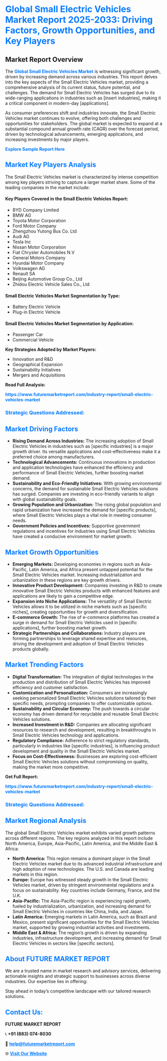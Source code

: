 <h1 style="color: #007BFF;">Global Small Electric Vehicles Market Report 2025-2033: Driving Factors, Growth Opportunities, and Key Players</h1>

<section id="overview">
<h2>Market Report Overview</h2>
<p>The <a href="https://www.futuremarketreport.com/industry-report/small-electric-vehicles-market" style="color: #007BFF; text-decoration: none;"><strong>Global Small Electric Vehicles Market</strong></a> is witnessing significant growth, driven by increasing demand across various industries. This report delves into the key aspects of the Small Electric Vehicles market, providing a comprehensive analysis of its current status, future potential, and challenges. The demand for Small Electric Vehicles has surged due to its wide-ranging applications in industries such as [insert industries], making it a critical component in modern-day [applications].</p>
<p>As consumer preferences shift and industries innovate, the Small Electric Vehicles market continues to evolve, offering both challenges and opportunities for stakeholders. The global market is expected to expand at a substantial compound annual growth rate (CAGR) over the forecast period, driven by technological advancements, emerging applications, and increasing investments by major players.</p>
</section>

<section id="overview">
<p><a href="https://www.futuremarketreport.com/request-sample/reportId=90764" style="color: #007BFF; text-decoration: none;"><strong>Explore Sample Report Here</strong></a></p>
</section>

<section id="key-players">
<h2 style="color: #007BFF;">Market Key Players Analysis</h2>
<p>The Small Electric Vehicles market is characterized by intense competition among key players striving to capture a larger market share. Some of the leading companies in the market include:</p>
<h4>Key Players Covered in the Small Electric Vehicles Report:</h4>
<ul><li>BYD Company Limited</li><li>BMW AG</li><li>Toyota Motor Corporation</li><li>Ford Motor Company</li><li>Zhengzhou Yutong Bus Co. Ltd</li><li>Audi AG</li><li>Tesla Inc</li><li>Nissan Motor Corporation</li><li>Fiat Chrysler Automobiles N.V</li><li>General Motors Company</li><li>Hyundai Motor Company</li><li>Volkswagen AG</li><li>Renault SA</li><li>Beijing Automotive Group Co., Ltd</li><li>Zhidou Electric Vehicle Sales Co., Ltd</li></ul>
<h4>Small Electric Vehicles Market Segmentation by Type:</h4>
<ul><li>Battery Electric Vehicle</li><li>Plug-in Electric Vehicle</li></ul>

<h4>Small Electric Vehicles Market Segmentation by Application:</h4>
<ul><li>Passenger Car</li><li>Commercial Vehicle</li></ul>
<p><strong>Key Strategies Adopted by Market Players:</strong></p>
<ul>
<li>Innovation and R&D</li>
<li>Geographical Expansion</li>
<li>Sustainability Initiatives</li>
<li>Mergers and Acquisitions</li>
</ul>
</section>

<section>
<p><strong>Read Full Analysis: </strong></p><a href="https://www.futuremarketreport.com/industry-report/small-electric-vehicles-market" style="color: #007BFF; text-decoration: none;"><strong>https://www.futuremarketreport.com/industry-report/small-electric-vehicles-market</strong></a>
<h3 style="color: #007BFF;">Strategic Questions Addressed:</h3>
</section>

<section id="driving-factors">
<h2 style="color: #007BFF;">Market Driving Factors</h2>
<ul>
<li><strong>Rising Demand Across Industries:</strong> The increasing adoption of Small Electric Vehicles in industries such as [specific industries] is a major growth driver. Its versatile applications and cost-effectiveness make it a preferred choice among manufacturers.</li>
<li><strong>Technological Advancements:</strong> Continuous innovations in production and application technologies have enhanced the efficiency and performance of Small Electric Vehicles, further boosting market demand.</li>
<li><strong>Sustainability and Eco-Friendly Initiatives:</strong> With growing environmental concerns, the demand for sustainable Small Electric Vehicles solutions has surged. Companies are investing in eco-friendly variants to align with global sustainability goals.</li>
<li><strong>Growing Population and Urbanization:</strong> The rising global population and rapid urbanization have increased the demand for [specific products], where Small Electric Vehicles plays a vital role in meeting consumer needs.</li>
<li><strong>Government Policies and Incentives:</strong> Supportive government regulations and incentives for industries using Small Electric Vehicles have created a conducive environment for market growth.</li>
</ul>
</section>

<section id="growth-opportunities">
<h2 style="color: #007BFF;">Market Growth Opportunities</h2>
<ul>
<li><strong>Emerging Markets:</strong> Developing economies in regions such as Asia-Pacific, Latin America, and Africa present untapped potential for the Small Electric Vehicles market. Increasing industrialization and urbanization in these regions are key growth drivers.</li>
<li><strong>Innovative Product Development:</strong> Companies investing in R&D to create innovative Small Electric Vehicles products with enhanced features and applications are likely to gain a competitive edge.</li>
<li><strong>Expansion into Niche Applications:</strong> The versatility of Small Electric Vehicles allows it to be utilized in niche markets such as [specific niches], creating opportunities for growth and diversification.</li>
<li><strong>E-commerce Growth:</strong> The rise of e-commerce platforms has created a surge in demand for Small Electric Vehicles used in [specific applications], further boosting market growth.</li>
<li><strong>Strategic Partnerships and Collaborations:</strong> Industry players are forming partnerships to leverage shared expertise and resources, driving the development and adoption of Small Electric Vehicles products globally.</li>
</ul>
</section>

<section id="trending-factors">
<h2 style="color: #007BFF;">Market Trending Factors</h2>
<ul>
<li><strong>Digital Transformation:</strong> The integration of digital technologies in the production and distribution of Small Electric Vehicles has improved efficiency and customer satisfaction.</li>
<li><strong>Customization and Personalization:</strong> Consumers are increasingly seeking personalized Small Electric Vehicles solutions tailored to their specific needs, prompting companies to offer customizable options.</li>
<li><strong>Sustainability and Circular Economy:</strong> The push towards a circular economy has driven demand for recyclable and reusable Small Electric Vehicles solutions.</li>
<li><strong>Increased Investment in R&D:</strong> Companies are allocating significant resources to research and development, resulting in breakthroughs in Small Electric Vehicles technology and applications.</li>
<li><strong>Regulatory Compliance:</strong> Adherence to strict regulatory standards, particularly in industries like [specific industries], is influencing product development and quality in the Small Electric Vehicles market.</li>
<li><strong>Focus on Cost-Effectiveness:</strong> Businesses are exploring cost-efficient Small Electric Vehicles solutions without compromising on quality, making the market more competitive.</li>
</ul>
</section>

<section>
<p><strong>Get Full Report: </strong></p><a href="https://www.futuremarketreport.com/industry-report/small-electric-vehicles-market" style="color: #007BFF; text-decoration: none;"><strong>https://www.futuremarketreport.com/industry-report/small-electric-vehicles-market</strong></a>
<h3 style="color: #007BFF;">Strategic Questions Addressed:</h3>
</section>


<section id="regional-analysis">
<h2 style="color: #007BFF;">Market Regional Analysis</h2>
<p>The global Small Electric Vehicles market exhibits varied growth patterns across different regions. The key regions analyzed in this report include North America, Europe, Asia-Pacific, Latin America, and the Middle East & Africa:</p>
<ul>
<li><strong>North America:</strong> This region remains a dominant player in the Small Electric Vehicles market due to its advanced industrial infrastructure and high adoption of new technologies. The U.S. and Canada are leading markets in this region.</li>
<li><strong>Europe:</strong> Europe has witnessed steady growth in the Small Electric Vehicles market, driven by stringent environmental regulations and a focus on sustainability. Key countries include Germany, France, and the U.K.</li>
<li><strong>Asia-Pacific:</strong> The Asia-Pacific region is experiencing rapid growth, fueled by industrialization, urbanization, and increasing demand for Small Electric Vehicles in countries like China, India, and Japan.</li>
<li><strong>Latin America:</strong> Emerging markets in Latin America, such as Brazil and Mexico, present significant opportunities for the Small Electric Vehicles market, supported by growing industrial activities and investments.</li>
<li><strong>Middle East & Africa:</strong> The region’s growth is driven by expanding industries, infrastructure development, and increasing demand for Small Electric Vehicles in sectors like [specific sectors].</li>
</ul>
</section>

<footer>
<h2 style="color: #007BFF;">About FUTURE MARKET REPORT</h2>
<p>We are a trusted name in market research and advisory services, delivering actionable insights and strategic support to businesses across diverse industries. Our expertise lies in offering:</p>

<p>Stay ahead in today’s competitive landscape with our tailored research solutions.</p>

<h2 style="color: #007BFF;">Contact Us:</h2>
<p><strong>FUTURE MARKET REPORT</strong></p>
<p>📞 <strong>+91 (883) 074-8030</strong></p>
<p>📧 <strong><a href="mailto:help@futuremarketreport.com" style="color: #007BFF;">help@futuremarketreport.com</a></strong></p>
<p>🌐 <strong><a href="https://www.futuremarketreport.com/" style="color: #007BFF;">Visit Our Website</a></strong></p>
</footer>